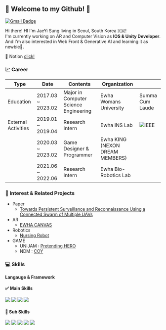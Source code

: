 ## 🦋 Welcome to my Github! 🦋


[![Gmail Badge](https://img.shields.io/badge/Gmail-d14836?style=flat-square&logo=Gmail&logoColor=white&link=mailto:achievingjaeyi@gmail.com)](mailto:achievingjaeyi@gmail.com)

Hi there! HI I'm JaeYi Sung living in Seoul, South Korea 🇰🇷! </br>
I'm currently working on AR and Computer Vision as <b>IOS & Unity Developer</b>.</br>
And I'm also interested in Web Front & Generative AI and learning it as newbie🐣. 

🍯 Notion [click!](https://juicy-tote-9bb.notion.site/JAEYI-SUNG-eadf82f595e94707acb630ce7aadc438?pvs=4)


### 📈 Career

| Type                | Date             | Contents                                                    | Organization           |   |
|---------------------|------------------|-------------------------------------------------------------|------------------------|---|
| Education           |  2017.03 ~ 2023.02 | Major in Computer Science Engineering | Ewha Womans University | Summa Cum Laude  |
| External Activities | 2019.01 ~ 2019.04 |                    Research Intern                  |          Ewha INS Lab         | <img alt="IEEE" src="https://img.shields.io/badge/ACCESS-007396.svg?style=for-the-badge&logo=IEEE&&link=https://ieeexplore.ieee.org/document/9178811&logoColor=white"/>  |
|  | 2020.03 ~ 2023.02 |                   Game Designer & Programmer                |          Ewha KING (NEXON DREAM MEMBERS)       |  |
|  |                   2021.06 ~ 2022.06                |          Research Intern       | Ewha Bio-Robotics Lab  |  | 

### 💓 Interest & Related Projects
- Paper
  - [Towards Persistent Surveillance and Reconnaissance Using a Connected Swarm of Multiple UAVs](https://ieeexplore.ieee.org/document/9178811)
- AR
  - [EWHA CANVAS](https://github.com/JaeYi-Sung/EwhaCanvas)
- Robotics
  - [Nursing Robot](https://github.com/JaeYi-Sung/Human-Following-Autonomous-Robot)
- GAME
    - UNIJAM : [Pretending HERO](https://itch.io/jam/unijam-1)
    - NDM : [COY](https://www.instagram.com/project.coy)

### 💻 Skills
<b>Langauge & Framework</b>

#### ✅ Main Skills
<div>
  <img src="https://img.shields.io/badge/Python-93DAFF?style=for-the-badge&logo=Python&logoColor=white"/></a>     
  <img src="https://img.shields.io/badge/Swift-FFC5D0?style=for-the-badge&logo=Swift&logoColor=white"/></a>   
  <img src="https://img.shields.io/badge/Unity-BDD7F3?style=for-the-badge&logo=Unity&logoColor=white"/></a> 
  <img src="https://img.shields.io/badge/Java-E5DDFF?style=for-the-badge&logo=Java&logoColor=white"/></a> 
</div>

#### 🎯 Sub Skills
<div>
  <img src="https://img.shields.io/badge/C-FFCFDA?style=for-the-badge&logo=C&logoColor=white"/></a>     
  <img src="https://img.shields.io/badge/JavaScript-BECDFF?style=for-the-badge&logo=JavaScript&logoColor=white"/></a> 
  <img src="https://img.shields.io/badge/ROS-AAEBAA?style=for-the-badge&logo=ROS&logoColor=white"/></a> 
  <img src="https://img.shields.io/badge/SQL-ACF3FF?style=for-the-badge&logo=Java&logoColor=white"/></a> 
  <img src="https://img.shields.io/badge/ThreadProgramming-AADBFF?style=for-the-badge&logo=Thread&logoColor=white"/></a>  
</div>

</br>





